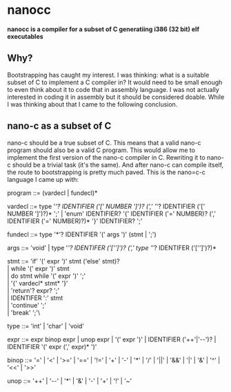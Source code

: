 # nanocc

**nanocc is a compiler for a subset of C generatiing i386 (32 bit) elf executables**

## Why?

Bootstrapping has caught my interest. I was thinking: what is a suitable subset of C to implement a C compiler in?
It would need to be small enough to even think about it to code that in assembly language. I was not actually interested in
coding it in assembly but it should be considered doable. While I was thinking about that I came to the following conclusion.

## nano-c as a subset of C

nano-c should be a true subset of C. This means that a valid nano-c program should also be a valid C program. This would allow me to implement
the first version of the nano-c compiler in C. Rewriting it to nano-c should be a trivial task (it's the same). And after nano-c can compile itself,
the route to bootstrapping is pretty much paved. This is the nano=c-c language I came up with:


program ::= (vardecl | fundecl)*

vardecl ::= type '*'? IDENTIFIER ('[' NUMBER ']')? (',' '*'? IDENTIFIER ('[' NUMBER ']')?)* ';'
          | 'enum' IDENTIFIER? '{' IDENTIFIER ('=' NUMBER)?  (',' IDENTIFIER ('=' NUMBER)?)* '}' IDENTIFIER? ';'

fundecl ::= type '*'? IDENTIFIER '(' args ')' (stmt | ';')

args ::= 'void' | type '*'? IDENTIFER ('['']')? (',' type '*'? IDENTIFER ('['']')?)*

stmt ::= 'if'  '(' expr ')' stmt ('else' stmt)?\
       | while  '(' expr ')' stmt\
       | do stmt while  '(' expr ')' ';'\
       | '{' vardecl* stmt* '}'\
       | 'return'? expr? ';'\
       | IDENTIFER ':' stmt\
       | 'continue' ';'\
       | 'break' ';'\

type ::= 'int' | 'char' | 'void'

expr ::= expr binop expr
       | unop expr
       | '(' expr ')'
       | IDENTIFIER ('++'|'--')?
       | IDENTIFIER '(' expr (',' expr)* ')'

binop ::= '=' | '<' | '>=' | '==' | '!=' | '+' | '-' | '*' | '/' | '||' | '&&' | '|' | '&' | '^' | '<<' | '>>'

unop ::= '++' | '--' | '*' | '&' | '-' | '+' | '!' | '~'
